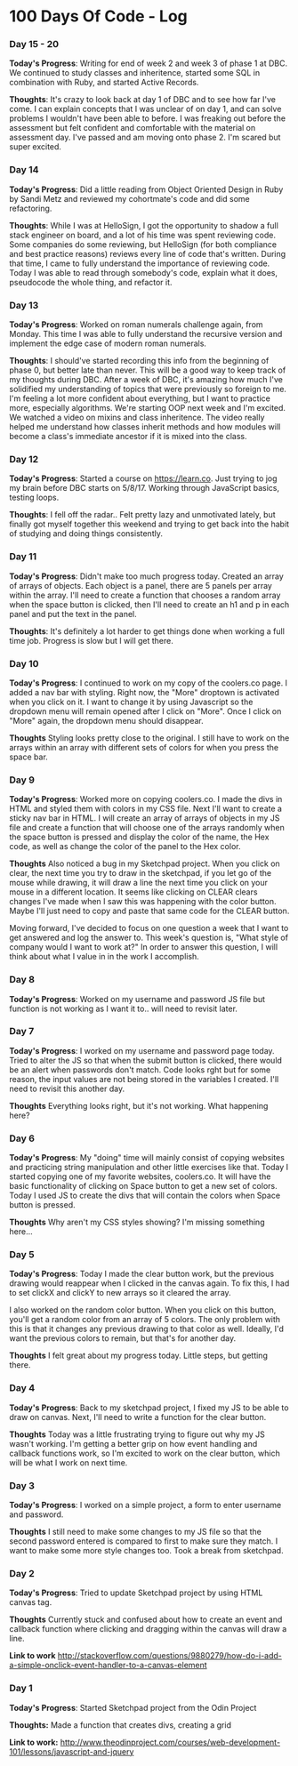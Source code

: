 # 100 Days Of Code - Log

### Day 15 - 20

**Today's Progress**: Writing for end of week 2 and week 3 of phase 1 at DBC. We continued to study classes and inheritence, started some SQL in combination with Ruby, and started Active Records. 

**Thoughts**: It's crazy to look back at day 1 of DBC and to see how far I've come. I can explain concepts that I was unclear of on day 1, and can solve problems I wouldn't have been able to before. I was freaking out before the assessment but felt confident and comfortable with the material on assessment day. I've passed and am moving onto phase 2. I'm scared but super excited.


### Day 14

**Today's Progress**: Did a little reading from Object Oriented Design in Ruby by Sandi Metz and reviewed my cohortmate's code and did some refactoring. 

**Thoughts**: While I was at HelloSign, I got the opportunity to shadow a full stack engineer on board, and a lot of his time was spent reviewing code. Some companies do some reviewing, but HelloSign (for both compliance and best practice reasons) reviews every line of code that's written. During that time, I came to fully understand the importance of reviewing code. Today I was able to read through somebody's code, explain what it does, pseudocode the whole thing, and refactor it. 

### Day 13

**Today's Progress**: Worked on roman numerals challenge again, from Monday. This time I was able to fully understand the recursive version and implement the edge case of modern roman numerals.

**Thoughts**: I should've started recording this info from the beginning of phase 0, but better late than never. This will be a good way to keep track of my thoughts during DBC. After a week of DBC, it's amazing how much I've solidified my understanding of topics that were previously so foreign to me. I'm feeling a lot more confident about everything, but I want to practice more, especially algorithms. We're starting OOP next week and I'm excited. We watched a video on mixins and class inheritence. The video really helped me understand how classes inherit methods and how modules will become a class's immediate ancestor if it is mixed into the class. 

### Day 12

**Today's Progress**: Started a course on https://learn.co. Just trying to jog my brain before DBC starts on 5/8/17. Working through JavaScript basics, testing loops.

**Thoughts**: I fell off the radar.. Felt pretty lazy and unmotivated lately, but finally got myself together this weekend and trying to get back into the habit of studying and doing things consistently.


### Day 11

**Today's Progress**: Didn't make too much progress today. Created an array of arrays of objects. Each object is a panel, there are 5 panels per array within the array. I'll need to create a function that chooses a random array when the space button is clicked, then I'll need to create an h1 and p in each panel and put the text in the panel. 

**Thoughts**: It's definitely a lot harder to get things done when working a full time job. Progress is slow but I will get there. 

### Day 10

**Today's Progress**: I continued to work on my copy of the coolers.co page. I added a nav bar with styling. Right now, the "More" droptown is activated when you click on it. I want to change it by using Javascript so the dropdown menu will remain opened after I click on "More". Once I click on "More" again, the dropdown menu should disappear.

**Thoughts** Styling looks pretty close to the original. I still have to work on the arrays within an array with different sets of colors for when you press the space bar. 

### Day 9

**Today's Progress**: Worked more on copying coolers.co. I made the divs in HTML and styled them with colors in my CSS file. Next I'll want to create a sticky nav bar in HTML. I will create an array of arrays of objects in my JS file and create a function that will choose one of the arrays randomly when the space button is pressed and display the color of the name, the Hex code, as well as change the color of the panel to the Hex color. 

**Thoughts** Also noticed a bug in my Sketchpad project. When you click on clear, the next time you try to draw in the sketchpad, if you let go of the mouse while drawing, it will draw a line the next time you click on your mouse in a different location. It seems like clicking on CLEAR clears changes I've made when I saw this was happening with the color button. Maybe I'll just need to copy and paste that same code for the CLEAR button. 

Moving forward, I've decided to focus on one question a week that I want to get answered and log the answer to. This week's question is, "What style of company would I want to work at?" In order to answer this question, I will think about what I value in in the work I accomplish.

### Day 8

**Today's Progress**: Worked on my username and password JS file but function is not working as I want it to.. will need to revisit later.

### Day 7

**Today's Progress**: I worked on my username and password page today. Tried to alter the JS so that when the submit button is clicked, there would be an alert when passwords don't match. Code looks rght but for some reason, the input values are not being stored in the variables I created. I'll need to revisit this another day. 

**Thoughts** Everything looks right, but it's not working. What happening here? 

### Day 6

**Today's Progress**: My "doing" time will mainly consist of copying websites and practicing string manipulation and other little exercises like that. Today I started copying one of my favorite websites, coolers.co. It will have the basic functionality of clicking on Space button to get a new set of colors. Today I used JS to create the divs that will contain the colors when Space button is pressed. 

**Thoughts** Why aren't my CSS styles showing? I'm missing something here...


### Day 5

**Today's Progress**: Today I made the clear button work, but the previous drawing would reappear when I clicked in the canvas again. To fix this, I had to set clickX and clickY to new arrays so it cleared the array.

I also worked on the random color button. When you click on this button, you'll get a random color from an array of 5 colors. The only problem with this is that it changes any previous drawing to that color as well. Ideally, I'd want the previous colors to remain, but that's for another day. 

**Thoughts** I felt great about my progress today. Little steps, but getting there.


### Day 4

**Today's Progress**: Back to my sketchpad project, I fixed my JS to be able to draw on canvas. Next, I'll need to write a function for the clear button. 

**Thoughts** Today was a little frustrating trying to figure out why my JS wasn't working. I'm getting a better grip on how event handling and callback functions work, so I'm excited to work on the clear button, which will be what I work on next time. 


### Day 3

**Today's Progress**: I worked on a simple project, a form to enter username and password. 

**Thoughts** I still need to make some changes to my JS file so that the second password entered is compared to first to make sure they match. I want to make some more style changes too. Took a break from sketchpad.


### Day 2

**Today's Progress**: Tried to update Sketchpad project by using HTML canvas tag. 

**Thoughts** Currently stuck and confused about how to create an event and callback function where clicking and dragging within the canvas will draw a line. 

**Link to work** http://stackoverflow.com/questions/9880279/how-do-i-add-a-simple-onclick-event-handler-to-a-canvas-element

### Day 1

**Today's Progress**: Started Sketchpad project from the Odin Project

**Thoughts:** Made a function that creates divs, creating a grid 

**Link to work:** http://www.theodinproject.com/courses/web-development-101/lessons/javascript-and-jquery

